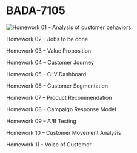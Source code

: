 # BADA-7105

![Homework 01 – Analysis of customer behaviors](https://github.com/chetninphat/BADS7105-CRM-Analytics-and-Intelligence/tree/main/Homework%2001)

Homework 02 – Jobs to be done

Homework 03 – Value Proposition

Homework 04 – Customer Journey

Homework 05 – CLV Dashboard

Homework 06 – Customer Segmentation

Homework 07 – Product Recommendation

Homework 08 – Campaign Response Model

Homework 09 – A/B Testing

Homework 10 – Customer Movement Analysis

Homework 11 - Voice of Customer
